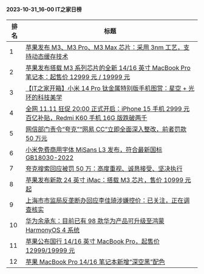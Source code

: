 #### 2023-10-31_16-00  IT之家日榜

| 排名 | 标题|
| --- | ---|
| 1 | [苹果发布 M3、M3 Pro、M3 Max 芯片：采用 3nm 工艺，支持动态缓存技术](https://www.ithome.com/0/728/752.htm) |
| 2 | [苹果发布搭载 M3 系列芯片的全新 14/16 英寸 MacBook Pro 笔记本：起售价 12999 元 / 19999 元](https://www.ithome.com/0/728/754.htm) |
| 3 | [【IT之家开箱】小米 14 Pro 钛金属特别版手机图赏：星空 + 光环的科技美学](https://www.ithome.com/0/728/651.htm) |
| 4 | [全网 11.11 狂促 20:00 正式开启：iPhone 15 手机 2999 元百亿补贴，Redmi K60 手机 16G 版跌破两千](https://www.ithome.com/0/728/733.htm) |
| 5 | [网信部门责令“夸克”“网易 CC”立即全面深入整改，前者罚款 50 万元](https://www.ithome.com/0/728/697.htm) |
| 6 | [小米免费商用字体 MiSans L3 发布，符合最新国标 GB18030-2022](https://www.ithome.com/0/728/721.htm) |
| 7 | [夸克搜索回应被罚 50 万：高度重视、诚恳接受、坚决执行](https://www.ithome.com/0/728/709.htm) |
| 8 | [苹果发布新款 24 英寸 iMac：搭载 M3 芯片，售价 10999 元起](https://www.ithome.com/0/728/757.htm) |
| 9 | [上海市市监局反垄断办回应李佳琦涉嫌控价：已关注，正在调查核实](https://www.ithome.com/0/728/664.htm) |
| 10 | [华为余承东：目前已有 98 款华为产品可升级至鸿蒙 HarmonyOS 4 系统](https://www.ithome.com/0/728/636.htm) |
| 11 | [苹果公布国行 14/16 英寸 MacBook Pro，起售价 12999/19999 元](https://www.ithome.com/0/728/761.htm) |
| 12 | [苹果 MacBook Pro 14/16 笔记本新增“深空黑”配色](https://www.ithome.com/0/728/755.htm) |

